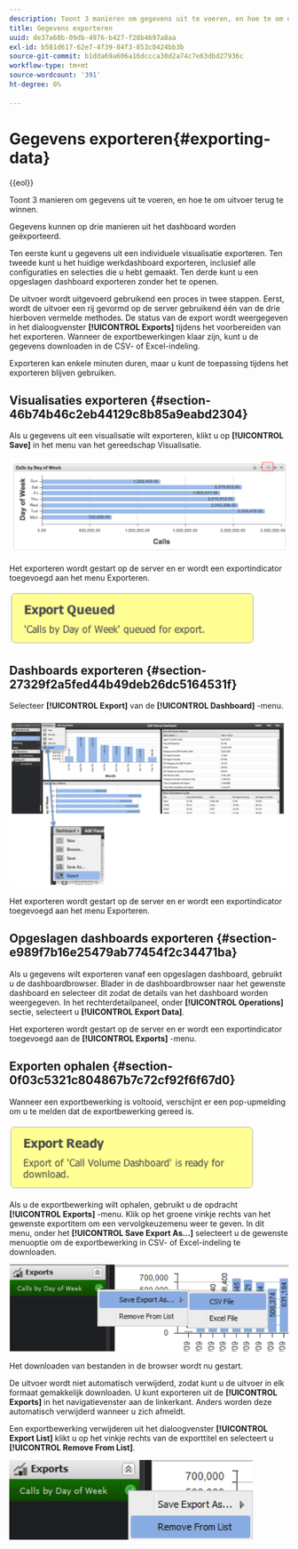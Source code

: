```yaml
---
description: Toont 3 manieren om gegevens uit te voeren, en hoe te om uitvoer terug te winnen.
title: Gegevens exporteren
uuid: de37a60b-09db-4976-b427-f28b4697a8aa
exl-id: b581d617-62e7-4f39-84f3-853c0424bb3b
source-git-commit: b1dda69a606a16dccca30d2a74c7e63dbd27936c
workflow-type: tm+mt
source-wordcount: '391'
ht-degree: 0%

---
```


# Gegevens exporteren{#exporting-data}

{{eol}}

Toont 3 manieren om gegevens uit te voeren, en hoe te om uitvoer terug te winnen.

Gegevens kunnen op drie manieren uit het dashboard worden geëxporteerd.

Ten eerste kunt u gegevens uit een individuele visualisatie exporteren. Ten tweede kunt u het huidige werkdashboard exporteren, inclusief alle configuraties en selecties die u hebt gemaakt. Ten derde kunt u een opgeslagen dashboard exporteren zonder het te openen.

De uitvoer wordt uitgevoerd gebruikend een proces in twee stappen. Eerst, wordt de uitvoer een rij gevormd op de server gebruikend één van de drie hierboven vermelde methodes. De status van de export wordt weergegeven in het dialoogvenster **[!UICONTROL Exports]** tijdens het voorbereiden van het exporteren. Wanneer de exportbewerkingen klaar zijn, kunt u de gegevens downloaden in de CSV- of Excel-indeling.

Exporteren kan enkele minuten duren, maar u kunt de toepassing tijdens het exporteren blijven gebruiken.

## Visualisaties exporteren {#section-46b74b46c2eb44129c8b85a9eabd2304}

Als u gegevens uit een visualisatie wilt exporteren, klikt u op **[!UICONTROL Save]** in het menu van het gereedschap Visualisatie.

![](assets/export_visual.png)

Het exporteren wordt gestart op de server en er wordt een exportindicator toegevoegd aan het menu Exporteren.

![](assets/export_queued.png)

## Dashboards exporteren {#section-27329f2a5fed44b49deb26dc5164531f}

Selecteer **[!UICONTROL Export]** van de **[!UICONTROL Dashboard]** -menu.

![](assets/export_dashboard.png)

Het exporteren wordt gestart op de server en er wordt een exportindicator toegevoegd aan het menu Exporteren.

## Opgeslagen dashboards exporteren {#section-e989f7b16e25479ab77454f2c34471ba}

Als u gegevens wilt exporteren vanaf een opgeslagen dashboard, gebruikt u de dashboardbrowser. Blader in de dashboardbrowser naar het gewenste dashboard en selecteer dit zodat de details van het dashboard worden weergegeven. In het rechterdetailpaneel, onder **[!UICONTROL Operations]** sectie, selecteert u **[!UICONTROL Export Data]**.

Het exporteren wordt gestart op de server en er wordt een exportindicator toegevoegd aan de **[!UICONTROL Exports]** -menu.

## Exporten ophalen {#section-0f03c5321c804867b7c72cf92f6f67d0}

Wanneer een exportbewerking is voltooid, verschijnt er een pop-upmelding om u te melden dat de exportbewerking gereed is.

![](assets/export_ready.png)

Als u de exportbewerking wilt ophalen, gebruikt u de opdracht **[!UICONTROL Exports]** -menu. Klik op het groene vinkje rechts van het gewenste exportitem om een vervolgkeuzemenu weer te geven. In dit menu, onder het **[!UICONTROL Save Export As…]** selecteert u de gewenste menuoptie om de exportbewerking in CSV- of Excel-indeling te downloaden.

![](assets/export_save_as.png)

Het downloaden van bestanden in de browser wordt nu gestart.

De uitvoer wordt niet automatisch verwijderd, zodat kunt u de uitvoer in elk formaat gemakkelijk downloaden. U kunt exporteren uit de **[!UICONTROL Exports]** in het navigatievenster aan de linkerkant. Anders worden deze automatisch verwijderd wanneer u zich afmeldt.

Een exportbewerking verwijderen uit het dialoogvenster **[!UICONTROL Export List]** klikt u op het vinkje rechts van de exporttitel en selecteert u **[!UICONTROL Remove From List]**.

![](assets/export_remove_from_list.png)

